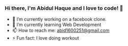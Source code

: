### Hi there, I'm Abidul Haque and I love to code! 👋


- 🔭 I’m currently working on a facebook clone.
- 🌱 I’m currently learning Web Development
- 📫 How to reach me: abid1600251@gmail.com
- ⚡ Fun fact: I love doing workout
  
